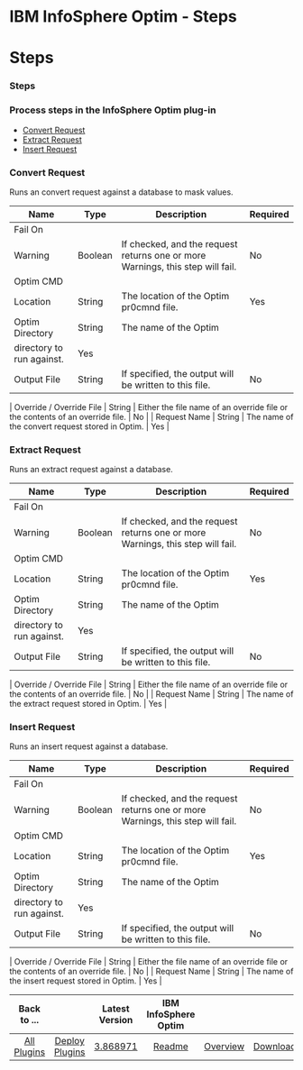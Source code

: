 
IBM InfoSphere Optim - Steps
============================

# Steps



### Steps




 



### Process steps in the InfoSphere Optim plug-in


* [Convert Request](#convert_request)
* [Extract
 Request](#extract_request)
* [Insert Request](#insert_request)




### Convert Request


Runs an convert request 
against a database to mask values.




| Name | Type | Description | Required |
| --- | --- | --- | --- |
| Fail On 
Warning | Boolean | If checked, and the request returns one or more Warnings, this step will fail. | No |
| Optim CMD 
Location | String | The location of the Optim pr0cmnd file. | Yes |
| Optim Directory | String | The name of the Optim 
directory to run against. | Yes |
| Output File | String | If specified, the output will be written to this file. | No |

| Override / Override File | String | Either the file name of an override file or the contents of an override file. | 
No |
| Request Name | String | The name of the convert request stored in Optim. | Yes |


### Extract Request


Runs an 
extract request against a database.




| Name | Type | Description | Required |
| --- | --- | --- | --- |
| Fail On 
Warning | Boolean | If checked, and the request returns one or more Warnings, this step will fail. | No |
| Optim CMD 
Location | String | The location of the Optim pr0cmnd file. | Yes |
| Optim Directory | String | The name of the Optim 
directory to run against. | Yes |
| Output File | String | If specified, the output will be written to this file. | No |

| Override / Override File | String | Either the file name of an override file or the contents of an override file. | 
No |
| Request Name | String | The name of the extract request stored in Optim. | Yes |


### Insert Request


Runs an 
insert request against a database.




| Name | Type | Description | Required |
| --- | --- | --- | --- |
| Fail On 
Warning | Boolean | If checked, and the request returns one or more Warnings, this step will fail. | No |
| Optim CMD 
Location | String | The location of the Optim pr0cmnd file. | Yes |
| Optim Directory | String | The name of the Optim 
directory to run against. | Yes |
| Output File | String | If specified, the output will be written to this file. | No |

| Override / Override File | String | Either the file name of an override file or the contents of an override file. | 
No |
| Request Name | String | The name of the insert request stored in Optim. | Yes |





|Back to ...||Latest Version|IBM InfoSphere Optim |||
| :---: | :---: | :---: | :---: | :---: | :---: |
|[All Plugins](../../index.md)|[Deploy Plugins](../README.md)|[3.868971](https://raw.githubusercontent.com/UrbanCode/IBM-UCD-PLUGINS/main/files/optim/optim-3.868971.zip)|[Readme](README.md)|[Overview](overview.md)|[Downloads](downloads.md)|
